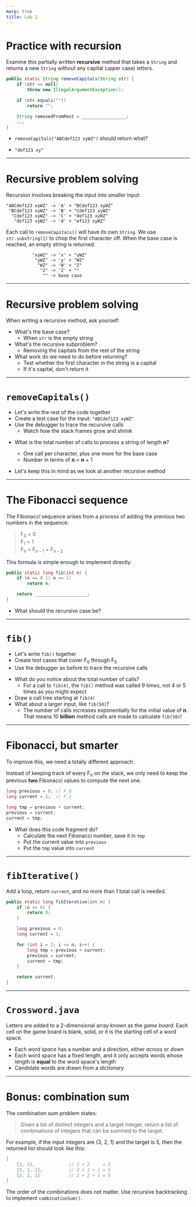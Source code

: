 ```yaml
---
marp: true
title: Lab 2
---
```


# Practice with recursion

Examine this partially written **recursive** method that takes a `String` and
returns a new `String` without any capital (upper case) letters.

```java
public static String removeCapitals(String str) {
    if (str == null)
        throw new IllegalArgumentException();

    if (str.equals(""))
        return "";

    String removedFromRest = _________________;
    ...
}
```

- `removeCapitals("ABCdef123 xyWZ")` should return what?
* `"def123 xy"`

---

# Recursive problem solving

Recursion involves breaking the input into smaller input:

```
"ABCdef123 xyWZ" -> 'A' + "BCdef123 xyWZ"
 "BCdef123 xyWZ" -> 'B' + "Cdef123 xyWZ"
  "Cdef123 xyWZ" -> 'C' + "def123 xyWZ"
   "def123 xyWZ" -> 'd' + "ef123 xyWZ"
```

Each call to `removeCapitals()` will have its own `String`.
We use `str.substring(1)` to chop the first character off.
When the base case is reached, an empty string is returned.

```
          "xyWZ" -> 'x' + "yWZ"
           "yWZ" -> 'y' + "WZ"
            "WZ" -> 'W' + "Z"
             "Z" -> 'Z' + ""
              "" -> base case
```

---

# Recursive problem solving

When writing a recursive method, ask yourself:

- What's the base case?
  * When `str` is the empty string
- What's the recursive subproblem?
  * Removing the capitals from the rest of the string
- What work do we need to do before returning?
  * Test whether the first character in the string is a capital
  * If it's capital, don't return it

---

# `removeCapitals()`

- Let's write the rest of the code together
- Create a test case for the input: `"ABCdef123 xyWZ"`
- Use the debugger to trace the recursive calls
  - Watch how the stack frames grow and shrink

* What is the total number of calls to process a string of length **n**?
  * One call per character, plus one more for the base case
  * Number in terms of **n** = **n** + 1

* Let's keep this in mind as we look at another recursive method

---

# The Fibonacci sequence

The Fibonacci sequence arises from a process of adding the previous two numbers
in the sequence:

> F<sub>0</sub> = 0  
> F<sub>1</sub> = 1  
> F<sub>n</sub> = F<sub>n &ndash; 1</sub> + F<sub>n &ndash; 2</sub>

This formula is simple enough to implement directly:

```java
public static long fib(int n) {
    if (n == 0 || n == 1)
        return n;

    return ____________________;
}
```

- What should the recursive case be?

---

# `fib()`

- Let's write `fib()` together
- Create test cases that cover F<sub>0</sub> through F<sub>5</sub>
- Use the debugger as before to trace the recursive calls

* What do you notice about the total number of calls?
  * For a call to `fib(4)`, the `fib()` method was called 9 times,
    not 4 or 5 times as you might expect
* Draw a call tree starting at `fib(4)`
* What about a larger input, like `fib(50)`?
  - The number of calls increases exponentially for the initial value of **n**.
    That means 10 **billion** method calls are made to calculate `fib(50)`!

---

# Fibonacci, but smarter

To improve this, we need a totally different approach.

Instead of keeping track of every F<sub>n</sub> on the stack, we only need to
keep the previous **two** Fibonacci values to compute the next one.

```java
long previous = 0; // F_0
long current = 1;  // F_1

long tmp = previous + current;
previous = current;
current = tmp;
```

- What does this code fragment do?
  * Calculate the next Fibonacci number, save it in `tmp`
  * Put the current value into `previous`
  * Put the `tmp` value into `current`

---

# `fibIterative()`

Add a loop, return `current`, and no more than 1 total call is needed.

```java
public static long fibIterative(int n) {
    if (n <= 0) {
        return 0;
    }

    long previous = 0;
    long current = 1;

    for (int i = 2; i <= n; i++) {
        long tmp = previous + current;
        previous = current;
        current = tmp;
    }

    return current;
}
```



---

# `Crossword.java`

Letters are added to a 2-dimensional array known as the *game board*.
Each cell on the game board is blank, solid, or it is the starting cell
of a word space.

- Each *word space* has a number and a direction, either *across* or *down*
- Each word space has a fixed length, and it only accepts words whose length is
  **equal** to the word space's length
- Candidate words are drawn from a *dictionary*

---
<!-- class: bonus -->

# Bonus: combination sum

The combination sum problem states:

> Given a list of distinct integers and a target integer,
> return a list of combinations of integers that can be summed
> to the target.

For example, if the input integers are {3, 2, 1} and the target is 5, then
the returned list should look like this:

```java
[
    [3, 2],             // 3 + 2     = 5
    [3, 1, 1],          // 3 + 1 + 1 = 5
    [2, 2, 1]           // 2 + 2 + 1 = 5
]
```

The order of the combinations does not matter. Use recursive backtracking to
implement `combinationSum()`.
